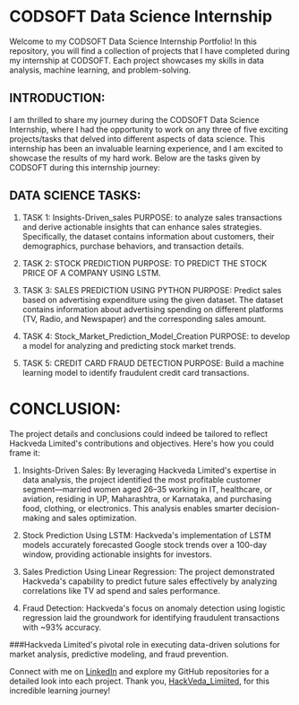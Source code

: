 # CODSOFT Data Science Internship
Welcome to my CODSOFT Data Science Internship Portfolio! In this repository, you will find a collection of projects that I have completed during my internship at CODSOFT. Each project showcases my skills in data analysis, machine learning, and problem-solving.

## INTRODUCTION:
I am thrilled to share my journey during the CODSOFT Data Science Internship, where I had the opportunity to work on any three of five exciting projects/tasks that delved into different aspects of data science. This internship has been an invaluable learning experience, and I am excited to showcase the results of my hard work. Below are the tasks given by CODSOFT during this internship journey:

## DATA SCIENCE TASKS:
1. TASK 1: Insights-Driven_sales
PURPOSE: to analyze sales transactions and derive actionable insights that can enhance sales strategies. Specifically, the dataset contains information about customers, their demographics, purchase behaviors, and transaction details.

2. TASK 2: STOCK PREDICTION
PURPOSE: TO PREDICT THE STOCK PRICE OF A COMPANY USING LSTM.

3. TASK 3: SALES PREDICTION USING PYTHON
PURPOSE: Predict sales based on advertising expenditure using the given dataset. The dataset contains information about advertising
spending on different platforms (TV, Radio, and Newspaper) and the corresponding sales amount.


4. TASK 4: Stock_Market_Prediction_Model_Creation
PURPOSE: to develop a model for analyzing and predicting stock market trends.


5. TASK 5: CREDIT CARD FRAUD DETECTION
PURPOSE: Build a machine learning model to identify fraudulent credit card transactions.

# CONCLUSION:
The project details and conclusions could indeed be tailored to reflect Hackveda Limited's contributions and objectives. Here's how you could frame it:

1. Insights-Driven Sales: By leveraging Hackveda Limited's expertise in data analysis, the project identified the most profitable customer segment—married women aged 26–35 working in IT, healthcare, or aviation, residing in UP, Maharashtra, or Karnataka, and purchasing food, clothing, or electronics. This analysis enables smarter decision-making and sales optimization.

2. Stock Prediction Using LSTM: Hackveda's implementation of LSTM models accurately forecasted Google stock trends over a 100-day window, providing actionable insights for investors.

3. Sales Prediction Using Linear Regression: The project demonstrated Hackveda's capability to predict future sales effectively by analyzing correlations like TV ad spend and sales performance.

4. Fraud Detection: Hackveda's focus on anomaly detection using logistic regression laid the groundwork for identifying fraudulent transactions with ~93% accuracy.

###Hackveda Limited's pivotal role in executing data-driven solutions for market analysis, predictive modeling, and fraud prevention.

Connect with me on [LinkedIn](https://www.linkedin.com/in/bandanaprakash) and explore my GitHub repositories for a detailed look into each project. Thank you, [HackVeda_Limiited](https://hackveda.in/one2one/), for this incredible learning journey!


